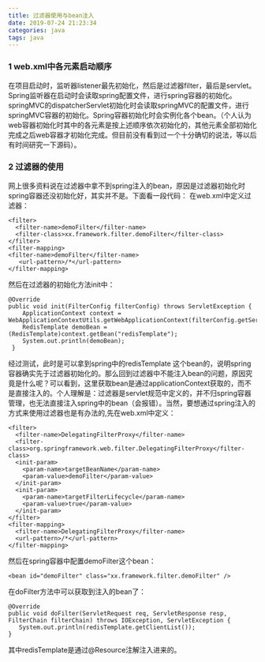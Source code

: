 ```yaml
---
title: 过滤器使用与bean注入
date: 2019-07-24 21:23:34
categories: java
tags: java
---
```


### 1 web.xml中各元素启动顺序

在项目启动时，监听器listener最先初始化，然后是过滤器filter，最后是servlet。
Spring监听器在启动时会读取spring配置文件，进行spring容器的初始化。springMVC的dispatcherServlet初始化时会读取springMVC的配置文件，进行springMVC容器的初始化。Spring容器初始化时会实例化各个bean。（个人认为web容器初始化时其中的各元素是按上述顺序依次初始化的，其他元素全部初始化完成之后web容器才初始化完成。但目前没有看到过一个十分确切的说法，等以后有时间研究一下源码）。

### 2 过滤器的使用

网上很多资料说在过滤器中拿不到spring注入的bean，原因是过滤器初始化时spring容器还没初始化好，其实并不是。下面看一段代码：
在web.xml中定义过滤器：

```
<filter>
  <filter-name>demoFilter</filter-name>  
  <filter-class>xx.framework.filter.demoFilter</filter-class>
</filter>
<filter-mapping>  
<filter-name>demoFilter</filter-name>
   <url-pattern>/*</url-pattern>
</filter-mapping>
```

然后在过滤器的初始化方法init中：

```
@Override
public void init(FilterConfig filterConfig) throws ServletException {
    ApplicationContext context = WebApplicationContextUtils.getWebApplicationContext(filterConfig.getServletContext());
    RedisTemplate demoBean = (RedisTemplate)context.getBean("redisTemplate");
    System.out.println(demoBean);
 }
```

经过测试，此时是可以拿到spring中的redisTemplate 这个bean的，说明spring容器确实先于过滤器初始化的。那么回到过滤器中不能注入bean的问题，原因究竟是什么呢？可以看到，这里获取bean是通过applicationContext获取的，而不是直接注入的。个人理解是：过滤器是servlet规范中定义的，并不归spring容器管理，也无法直接注入spring中的bean（会报错）。当然，要想通过spring注入的方式来使用过滤器也是有办法的,先在web.xml中定义：

```
<filter>
  <filter-name>DelegatingFilterProxy</filter-name> 
  <filter-class>org.springframework.web.filter.DelegatingFilterProxy</filter-class>
  <init-param>
    <param-name>targetBeanName</param-name>
    <param-value>demoFilter</param-value>
  </init-param>
  <init-param>
    <param-name>targetFilterLifecycle</param-name>
    <param-value>true</param-value>
  </init-param>
</filter>
<filter-mapping>
  <filter-name>DelegatingFilterProxy</filter-name>
  <url-pattern>/*</url-pattern>
</filter-mapping>
```

然后在spring容器中配置demoFilter这个bean：

```
<bean id="demoFilter" class="xx.framework.filter.demoFilter" />
```

在doFilter方法中可以获取到注入的bean了：

```
@Override
public void doFilter(ServletRequest req, ServletResponse resp, FilterChain filterChain) throws IOException, ServletException {
   System.out.println(redisTemplate.getClientList());
}
```

其中redisTemplate是通过@Resource注解注入进来的。